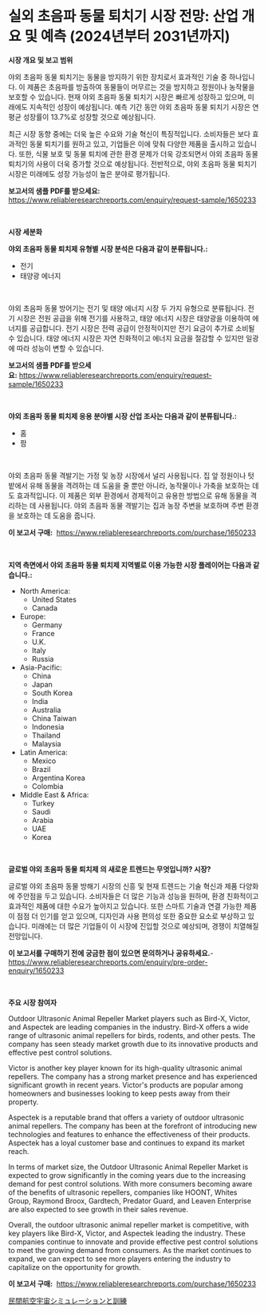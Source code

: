 <p><h1>실외 초음파 동물 퇴치기 시장 전망: 산업 개요 및 예측 (2024년부터 2031년까지)</h1></p><p><strong>시장 개요 및 보고 범위</strong></p>
<p><p>야외 초음파 동물 퇴치기는 동물을 방지하기 위한 장치로서 효과적인 기술 중 하나입니다. 이 제품은 초음파를 방출하여 동물들이 머무르는 것을 방지하고 정원이나 농작물을 보호할 수 있습니다. 현재 야외 초음파 동물 퇴치기 시장은 빠르게 성장하고 있으며, 미래에도 지속적인 성장이 예상됩니다. 예측 기간 동안 야외 초음파 동물 퇴치기 시장은 연평균 성장률이 13.7%로 성장할 것으로 예상됩니다.</p><p>최근 시장 동향 중에는 더욱 높은 수요와 기술 혁신이 특징적입니다. 소비자들은 보다 효과적인 동물 퇴치기를 원하고 있고, 기업들은 이에 맞춰 다양한 제품을 출시하고 있습니다. 또한, 식물 보호 및 동물 퇴치에 관한 환경 문제가 더욱 강조되면서 야외 초음파 동물 퇴치기의 사용이 더욱 증가할 것으로 예상됩니다. 전반적으로, 야외 초음파 동물 퇴치기 시장은 미래에도 성장 가능성이 높은 분야로 평가됩니다.</p></p>
<p><strong>보고서의 샘플 PDF를 받으세요:</strong> <a href="https://www.reliableresearchreports.com/enquiry/request-sample/1650233">https://www.reliableresearchreports.com/enquiry/request-sample/1650233</a></p>
<p>&nbsp;</p>
<p><strong>시장 세분화</strong></p>
<p><strong>야외 초음파 동물 퇴치제 유형별 시장 분석은 다음과 같이 분류됩니다.:</strong></p>
<p><ul><li>전기</li><li>태양광 에너지</li></ul></p>
<p>&nbsp;</p>
<p><p>야외 초음파 동물 방어기는 전기 및 태양 에너지 시장 두 가지 유형으로 분류됩니다. 전기 시장은 전원 공급을 위해 전기를 사용하고, 태양 에너지 시장은 태양광을 이용하여 에너지를 공급합니다. 전기 시장은 전력 공급이 안정적이지만 전기 요금이 추가로 소비될 수 있습니다. 태양 에너지 시장은 자연 친화적이고 에너지 요금을 절감할 수 있지만 일광에 따라 성능이 변할 수 있습니다.</p></p>
<p><strong>보고서의 샘플 PDF를 받으세요:</strong>&nbsp;<a href="https://www.reliableresearchreports.com/enquiry/request-sample/1650233">https://www.reliableresearchreports.com/enquiry/request-sample/1650233</a></p>
<p>&nbsp;</p>
<p><strong> 야외 초음파 동물 퇴치제 응용 분야별 시장 산업 조사는 다음과 같이 분류됩니다.:</strong></p>
<p><ul><li>홈</li><li>팜</li></ul></p>
<p>&nbsp;</p>
<p><p>야외 초음파 동물 격발기는 가정 및 농장 시장에서 널리 사용됩니다. 집 앞 정원이나 텃밭에서 유해 동물을 격려하는 데 도움을 줄 뿐만 아니라, 농작물이나 가축을 보호하는 데도 효과적입니다. 이 제품은 외부 환경에서 경제적이고 유용한 방법으로 유해 동물을 격리하는 데 사용됩니다. 야외 초음파 동물 격발기는 집과 농장 주변을 보호하며 주변 환경을 보호하는 데 도움을 줍니다.</p></p>
<p><strong>이 보고서 구매:</strong>&nbsp; <a href="https://www.reliableresearchreports.com/purchase/1650233">https://www.reliableresearchreports.com/purchase/1650233</a></p>
<p>&nbsp;</p>
<p><strong>지역 측면에서 야외 초음파 동물 퇴치제 지역별로 이용 가능한 시장 플레이어는 다음과 같습니다.:</strong></p>
<p><ul>
    <li>
        North America:
        <ul>
            <li>United States</li>
            <li>Canada</li>
        </ul>
    </li>
    <li>
        Europe:
        <ul>
            <li>Germany</li>
            <li>France</li>
            <li>U.K.</li>
            <li>Italy</li>
            <li>Russia</li>
        </ul>
    </li>
    <li>
        Asia-Pacific:
        <ul>
            <li>China</li>
            <li>Japan</li>
            <li>South Korea</li>
            <li>India</li>
            <li>Australia</li>
            <li>China Taiwan</li>
            <li>Indonesia</li>
            <li>Thailand</li>
            <li>Malaysia</li>
        </ul>
    </li>
    <li>
        Latin America:
        <ul>
            <li>Mexico</li>
            <li>Brazil</li>
            <li>Argentina Korea</li>
            <li>Colombia</li>
        </ul>
    </li>
    <li>
        Middle East & Africa:
        <ul>
            <li>Turkey</li>
            <li>Saudi</li>
            <li>Arabia</li>
            <li>UAE</li>
            <li>Korea</li>
        </ul>
    </li>
    </ul></p>
<p>&nbsp;</p>
<p><strong>글로벌 야외 초음파 동물 퇴치제 의 새로운 트렌드는 무엇입니까? 시장?</strong></p>
<p><p>글로벌 야외 초음파 동물 방해기 시장의 신흥 및 현재 트렌드는 기술 혁신과 제품 다양화에 주안점을 두고 있습니다. 소비자들은 더 많은 기능과 성능을 원하며, 환경 친화적이고 효과적인 제품에 대한 수요가 높아지고 있습니다. 또한 스마트 기술과 연결 가능한 제품이 점점 더 인기를 얻고 있으며, 디자인과 사용 편의성 또한 중요한 요소로 부상하고 있습니다. 미래에는 더 많은 기업들이 이 시장에 진입할 것으로 예상되며, 경쟁이 치열해질 전망입니다.</p></p>
<p><strong>이 보고서를 구매하기 전에 궁금한 점이 있으면 문의하거나 공유하세요.</strong>- <a href="https://www.reliableresearchreports.com/enquiry/pre-order-enquiry/1650233">https://www.reliableresearchreports.com/enquiry/pre-order-enquiry/1650233</a></p>
<p>&nbsp;</p>
<p><strong>주요 시장 참여자</strong></p>
<p><p>Outdoor Ultrasonic Animal Repeller Market players such as Bird-X, Victor, and Aspectek are leading companies in the industry. Bird-X offers a wide range of ultrasonic animal repellers for birds, rodents, and other pests. The company has seen steady market growth due to its innovative products and effective pest control solutions.</p><p>Victor is another key player known for its high-quality ultrasonic animal repellers. The company has a strong market presence and has experienced significant growth in recent years. Victor's products are popular among homeowners and businesses looking to keep pests away from their property.</p><p>Aspectek is a reputable brand that offers a variety of outdoor ultrasonic animal repellers. The company has been at the forefront of introducing new technologies and features to enhance the effectiveness of their products. Aspectek has a loyal customer base and continues to expand its market reach.</p><p>In terms of market size, the Outdoor Ultrasonic Animal Repeller Market is expected to grow significantly in the coming years due to the increasing demand for pest control solutions. With more consumers becoming aware of the benefits of ultrasonic repellers, companies like HOONT, Whites Group, Raymond Broox, Gardtech, Predator Guard, and Leaven Enterprise are also expected to see growth in their sales revenue.</p><p>Overall, the outdoor ultrasonic animal repeller market is competitive, with key players like Bird-X, Victor, and Aspectek leading the industry. These companies continue to innovate and provide effective pest control solutions to meet the growing demand from consumers. As the market continues to expand, we can expect to see more players entering the industry to capitalize on the opportunity for growth.</p></p>
<p><strong>이 보고서 구매:</strong>&nbsp;&nbsp;<a href="https://www.reliableresearchreports.com/purchase/1650233">https://www.reliableresearchreports.com/purchase/1650233</a></p>
<p><p><a href="https://github.com/lily-u-genius/Market-Research-Report-List-1/blob/main/123553310894.md">民間航空宇宙シミュレーションと訓練</a></p></p>
